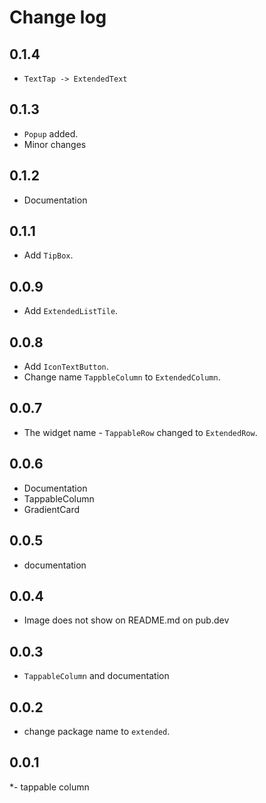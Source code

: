 # Change log


## 0.1.4

- `TextTap -> ExtendedText`


## 0.1.3

- `Popup` added.
- Minor changes


## 0.1.2

- Documentation

## 0.1.1

- Add `TipBox`.

## 0.0.9

- Add `ExtendedListTile`.

## 0.0.8

- Add `IconTextButton`.
- Change name `TappbleColumn` to `ExtendedColumn`.

## 0.0.7

- The widget name - `TappableRow` changed to `ExtendedRow`.

## 0.0.6

- Documentation
- TappableColumn
- GradientCard


## 0.0.5

- documentation

## 0.0.4

- Image does not show on README.md on pub.dev


## 0.0.3

- `TappableColumn` and documentation

## 0.0.2

- change package name to `extended`.

## 0.0.1

*- tappable column

